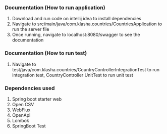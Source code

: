 ### Documentation (How to run application) ####
1. Download and run code on intellij idea to install dependencies
2. Navigate to src/main/java/com.klasha.countries/CountriesApplication to run the server file
3. Once running, navigate to localhost:8080/swagger to see the documentation

### Documentation (How to run test) ###
1. Navigate to test/java/com.klasha.countries/CountryControllerIntegrationTest to run integration test, CountryController UnitTest to run unit test


### Dependencies  used ####
1. Spring boot starter web
2. Open CSV
3. WebFlux
4. OpenApi
5. Lombok
6. SpringBoot Test